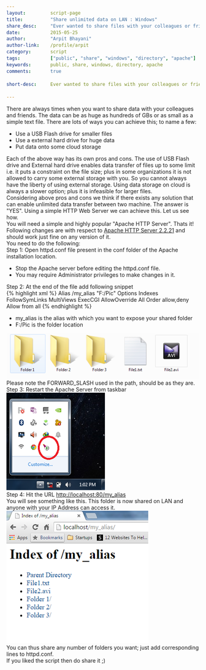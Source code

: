 ```yaml
---
layout:			script-page
title:			"Share unlimited data on LAN : Windows"
share_desc:		"Ever wanted to share files with your colleagues or friends and at that very moment you couldn't find your external hard-drive or flash drive. No worries! the solution to this problem is very simple and elegant plus NO DATA LIMIT ON TRANSFER. Check it out!"
date:			2015-05-25
author:			"Arpit Bhayani"
author-link:	/profile/arpit
category:		script
tags:			["public", "share", "windows", "directory", "apache"]
keywords:		public, share, windows, directory, apache
comments:		true

short-desc:		Ever wanted to share files with your colleagues or friends and at that very moment you couldn't find your external hard-drive or flash drive. No worries! the solution to this problem is very simple and elegant plus NO DATA LIMIT ON TRANSFER. Check it out!

---
```


<div class="para">
There are always times when you want to share data with your colleagues and friends. The data can be as huge as hundreds of GBs or as small as a simple text file. There are lots of ways you can achieve this; to name a few:
<ul>
	<li>Use a USB Flash drive for smaller files</li>
	<li>Use a external hard drive for huge data</li>
	<li>Put data onto some cloud storage</li>
</ul>
</div>

<div class="para">
	Each of the above way has its own pros and cons. The use of USB Flash drive and External hard drive enables data transfer of files up to some limit i.e. it puts a constraint on the file size; plus in some organizations it is not allowed to carry some external storage with you. So you cannot always have the liberty of using external storage. Using data storage on cloud is always a slower option; plus it is infeasible for larger files.
</div>

<div class="para">
	Considering above pros and cons we think if there exists any solution that can enable unlimited data transfer between two machine. The answer is <emphasis class="bold">"YES"</emphasis>. Using a simple HTTP Web Server we can achieve this. Let us see how.
</div>

<div class="para">
	You will need a simple and highly popular "Apache HTTP Server". Thats it! Following changes are with respect to <a href="https://archive.apache.org/dist/httpd/binaries/win32/httpd-2.2.22-win32-x86-no_ssl.msi">Apache HTTP Server 2.2.21</a> and should work just fine on any version of it.
</div>

<section>
	<div class="para">
	You need to do the following:
	<br/>
	<div class="para">
		<emphasis class="bold">Step 1:</emphasis> Open <emphasis class="code">httpd.conf</emphasis> file present in the <emphasis class="code">conf</emphasis> folder of the Apache installation location.
		<div class="note-box">
			<ul>
				<li>Stop the Apache server before editing the httpd.conf file.</li>
				<li>You may require Administrator privileges to make changes in it.</li>
			</ul>
		</div>
	</div>
	<div class="para">
		<emphasis class="bold">Step 2:</emphasis> At the end of the file add following snippet
	</div>
{% highlight xml %}
Alias /my_alias "F:/Pic"
<Directory "F:/Pic">
    Options Indexes FollowSymLinks MultiViews ExecCGI
    AllowOverride All
    Order allow,deny
    Allow from all
</Directory>
{% endhighlight %}


<div class="note-box">
	<ul>
		<li><emphasis class="code">my_alias</emphasis> is the alias with which you want to expose your shared folder</li>
		<li><emphasis class="code">F:/Pic</emphasis> is the folder location</li>
	</ul>
	<img class="screenshot centered" src="/img/script/s2/s6.png" alt="Folder contents"/><br/>
	Please note the FORWARD_SLASH used in the path, should be as they are.
</div>
<div class="para">
	<emphasis class="bold">Step 3:</emphasis> Restart the Apache Server from taskbar
	<br/>
	<img class="screenshot" src="/img/script/s2/s5.png" alt="Taskbar Apache Icon"/><br/>
</div>
<div class="para">
	<emphasis class="bold">Step 4:</emphasis> Hit the URL <a href="http://localhost:80/my_alias">http://localhost:80/my_alias</a>
	<br/>
	You will see something like this. This folder is now shared on LAN and anyone with your IP Address can access it.
	<img class="screenshot" src="/img/script/s2/s7.png" alt="Browser View"/><br/>
</div>
</section>

<section>
	<div class="para">
		<emphasis class="bold">You can thus share any number of folders you want; just add corresponding lines to <emphasis class="code">httpd.conf</emphasis>.</emphasis>
	</div>
</section>
	
<section>
	<div class="para">
		<emphasis class="bold">If you liked the script then do share it ;)</emphasis>
	</div>
</section>